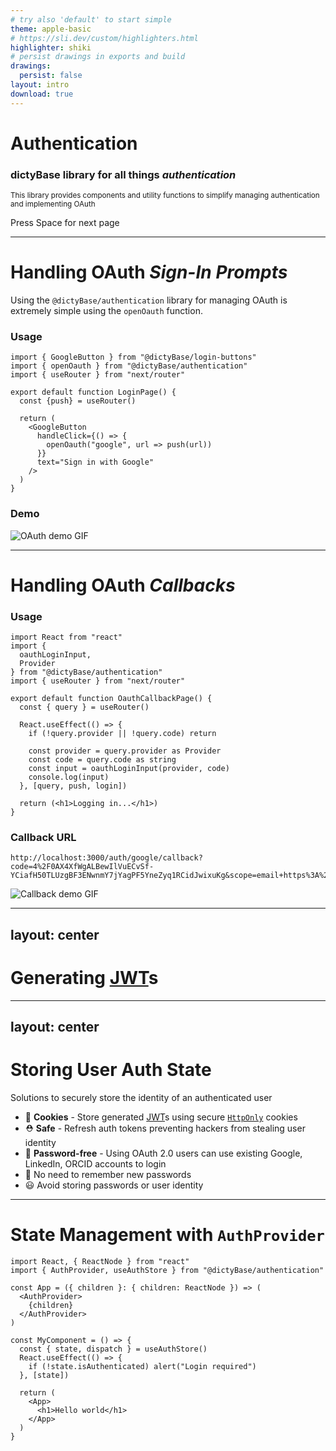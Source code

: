 ```yaml
---
# try also 'default' to start simple
theme: apple-basic
# https://sli.dev/custom/highlighters.html
highlighter: shiki
# persist drawings in exports and build
drawings:
  persist: false
layout: intro
download: true
---
```


# Authentication

### dictyBase library for all things *authentication*

<small>This library provides components and utility functions to simplify managing authentication and implementing OAuth</small>

<div class="pt-12">
  <span @click="$slidev.nav.next" class="px-2 py-1 rounded cursor-pointer" hover="bg-white bg-opacity-10">
    Press Space for next page <carbon:arrow-right class="inline"/>
  </span>
</div>

<div class="abs-br m-6 flex gap-2">
  <a href="https://github.com/dictybase-playground/dicty-components/tree/288344af6ee317c7e09404dfead51ee1fee6c942/packages/authentication" target="_blank" alt="GitHub"
    class="text-xl icon-btn opacity-50 !border-none !hover:text-white">
    <carbon-logo-github />
  </a>
</div>

---

# Handling OAuth *Sign-In Prompts*

Using the `@dictyBase/authentication` library for managing OAuth is extremely simple using the `openOauth` function.

<div grid="~ cols-2 gap-2">
<div>

### Usage

```tsx {2,10-12}
import { GoogleButton } from "@dictyBase/login-buttons"
import { openOauth } from "@dictyBase/authentication"
import { useRouter } from "next/router"

export default function LoginPage() {
  const {push} = useRouter()

  return (
    <GoogleButton 
      handleClick={() => {
        openOauth("google", url => push(url))
      }}
      text="Sign in with Google"
    />
  )
}
```

</div>

<div>

### Demo

![OAuth demo GIF](static/oauth_signin_demo.gif)

</div>
</div>

<!--
Using the `@dictyBase/authentication` library for managing OAuth is extremely simple using the `openOauth` function which takes in the name of a supported provider and a callback function that is called at the end with a `url`.
-->

---

# Handling OAuth *Callbacks*

<div grid="~ cols-2 gap-2">
<div>

### Usage

```tsx {2-5,14-17}
import React from "react"
import { 
  oauthLoginInput, 
  Provider
} from "@dictyBase/authentication"
import { useRouter } from "next/router"

export default function OauthCallbackPage() {
  const { query } = useRouter()

  React.useEffect(() => {
    if (!query.provider || !query.code) return

    const provider = query.provider as Provider
    const code = query.code as string
    const input = oauthLoginInput(provider, code)
    console.log(input)
  }, [query, push, login])

  return (<h1>Logging in...</h1>)
}
```

</div>

<div>

### Callback URL

```text
http://localhost:3000/auth/google/callback?code=4%2F0AX4XfWgALBewIlVuECvSf-YCiafH50TLUzgBF3ENwnmY7jYagPF5YneZyq1RCidJwixuKg&scope=email+https%3A%2F%2Fwww.googleapis.com%2Fauth%2Fuserinfo.email+openid&authuser=0&prompt=consent
```

![Callback demo GIF](static/oauth_callback_demo.gif)

</div>

</div>

<!--
Upon successful sign-in from the provider the user is taken to the ***callback*** page which will have at least 2 query params (`provider` and `code`) which is parsed by the `oauthLoginInput` function.
-->

---
layout: center
---

# Generating [JWT](https://jwt.io/)s

---
layout: center
---

# Storing User Auth State

Solutions to securely store the identity of an authenticated user

* 🍪 **Cookies** - Store generated [JWT](https://jwt.io/)s using secure [`HttpOnly`](https://owasp.org/www-community/HttpOnly) cookies
* ⛑️ **Safe** - Refresh auth tokens preventing hackers from stealing user identity
* 🔑 **Password-free** - Using OAuth 2.0 users can use existing Google, LinkedIn, ORCID accounts to login
* 🥳 No need to remember new passwords
* 😃 Avoid storing passwords or user identity

---

# State Management with `AuthProvider`

```tsx
import React, { ReactNode } from "react"
import { AuthProvider, useAuthStore } from "@dictyBase/authentication"

const App = ({ children }: { children: ReactNode }) => (
  <AuthProvider>
    {children}
  </AuthProvider>
)

const MyComponent = () => {
  const { state, dispatch } = useAuthStore()
  React.useEffect(() => {
    if (!state.isAuthenticated) alert("Login required")
  }, [state])

  return (
    <App>
      <h1>Hello world</h1>
    </App>
  )
}
```
